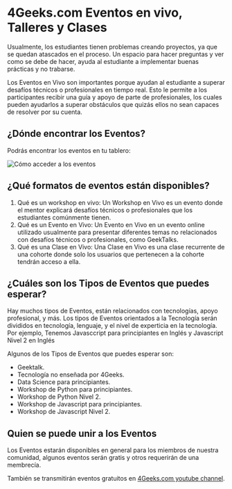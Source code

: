 # 4Geeks.com Eventos en vivo, Talleres y Clases

Usualmente, los estudiantes tienen problemas creando proyectos, ya que se quedan atascados en el proceso. Un espacio para hacer preguntas y ver como se debe de hacer, ayuda al estudiante a implementar buenas prácticas y no trabarse.

Los Eventos en Vivo son importantes porque ayudan al estudiante a superar desafíos técnicos o profesionales en tiempo real. Esto le permite a los participantes recibir una guía y apoyo de parte de profesionales, los cuales pueden ayudarlos a superar obstáculos que quizás ellos no sean capaces de resolver por su cuenta.

## ¿Dónde encontrar los Eventos?

Podrás encontrar los eventos en tu tablero:

![Cómo acceder a los eventos](https://storage.googleapis.com/media-breathecode/121e4a50f21f28d7d431419a3aa3c921c48b4c3690336518e199a9972626494b)

## ¿Qué formatos de eventos están disponibles?

1. Qué es un workshop en vivo: Un Workshop en Vivo es un evento donde el mentor explicará desafíos técnicos o profesionales que los estudiantes comúnmente tienen.
2. Qué es un Evento en Vivo: Un Evento en Vivo en un evento online utilizado usualmente para presentar diferentes temas no relacionados con desafíos técnicos o profesionales, como GeekTalks.
3. Qué es una Clase en Vivo: Una Clase en Vivo es una clase recurrente de una cohorte donde solo los usuarios que pertenecen a la cohorte tendrán acceso a ella.

## ¿Cuáles son los Tipos de Eventos que puedes esperar?

Hay muchos tipos de Eventos, están relacionados con tecnologías, apoyo profesional, y más. Los tipos de Eventos orientados a la Tecnología serán divididos en tecnología, lenguaje, y el nivel de experticia en la tecnología. Por ejemplo, Tenemos Javasccript para principiantes en Inglés y Javascript Nivel 2 en Inglés

Algunos de los Tipos de Eventos que puedes esperar son:

- Geektalk.
- Tecnología no enseñada por 4Geeks.
- Data Science para principiantes.
- Workshop de Python para principiantes.
- Workshop de Python Nivel 2.
- Workshop de Javascript para principiantes.
- Workshop de Javascript Nivel 2.

## Quien se puede unir a los Eventos

Los Eventos estarán disponibles en general para los miembros de nuestra comunidad, algunos eventos serán gratis y otros requerirán de una membrecía.

También se transmitirán eventos gratuitos en [4Geeks.com youtube channel](https://www.youtube.com/@4Geeks_).

<!-- Algunos se transmitirán en vivo en el canal de YouTube de la empresa, otros serán privados -->
